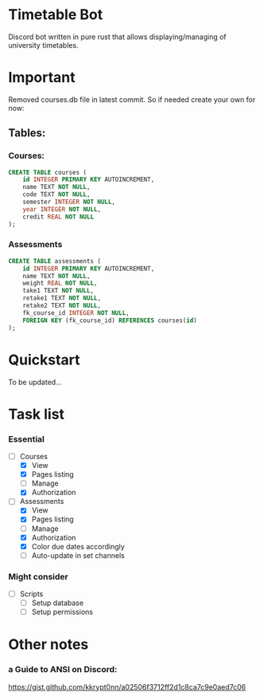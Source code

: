 # Timetable Bot
Discord bot written in pure rust that allows displaying/managing of university timetables.

# Important
Removed courses.db file in latest commit. So if needed create your own for now:
## Tables:
### Courses:
```sql
CREATE TABLE courses (
    id INTEGER PRIMARY KEY AUTOINCREMENT,
    name TEXT NOT NULL,
    code TEXT NOT NULL,
    semester INTEGER NOT NULL,
    year INTEGER NOT NULL,
    credit REAL NOT NULL
);
```
### Assessments
```sql
CREATE TABLE assessments (
    id INTEGER PRIMARY KEY AUTOINCREMENT,
    name TEXT NOT NULL,
    weight REAL NOT NULL,
    take1 TEXT NOT NULL,
    retake1 TEXT NOT NULL,
    retake2 TEXT NOT NULL,
    fk_course_id INTEGER NOT NULL,
    FOREIGN KEY (fk_course_id) REFERENCES courses(id)
);
```

# Quickstart
To be updated...

# Task list
### Essential
- [ ] Courses
  - [x] View
  - [x] Pages listing
  - [ ] Manage
  - [x] Authorization
- [ ] Assessments
  - [x] View
  - [x] Pages listing
  - [ ] Manage
  - [x] Authorization
  - [x] Color due dates accordingly
  - [ ] Auto-update in set channels

### Might consider
- [ ] Scripts
  - [ ] Setup database
  - [ ] Setup permissions

# Other notes
### a Guide to ANSI on Discord:
https://gist.github.com/kkrypt0nn/a02506f3712ff2d1c8ca7c9e0aed7c06
